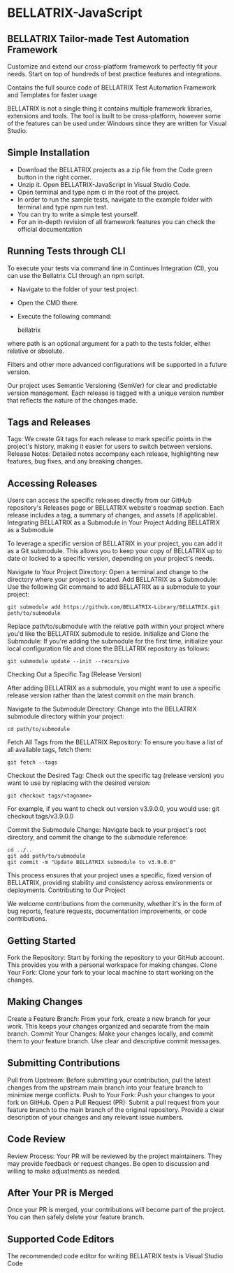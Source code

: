 # BELLATRIX-JavaScript

## BELLATRIX Tailor-made Test Automation Framework

Customize and extend our cross-platform framework to perfectly fit your needs. Start on top of hundreds of best practice features and integrations.

Contains the full source code of BELLATRIX Test Automation Framework and Templates for faster usage

BELLATRIX is not a single thing it contains multiple framework libraries, extensions and tools. The tool is built to be cross-platform, however some of the features can be used under Windows since they are written for Visual Studio.

## Simple Installation

- Download the BELLATRIX projects as a zip file from the Code green button in the right corner.
- Unzip it. Open BELLATRIX-JavaScript in Visual Studio Code.
- Open terminal and type npm ci in the root of the project.
- In order to run the sample tests, navigate to the example folder with terminal and type npm run test.
- You can try to write a simple test yourself.
- For an in-depth revision of all framework features you can check the official documentation

## Running Tests through CLI

To execute your tests via command line in Continues Integration (CI), you can use the Bellatrix CLI through an npm script.

- Navigate to the folder of your test project.
- Open the CMD there.
- Execute the following command:

    bellatrix <path>

where path is an optional argument for a path to the tests folder, either relative or absolute.

Filters and other more advanced configurations will be supported in a future version.

Our project uses Semantic Versioning (SemVer) for clear and predictable version management. Each release is tagged with a unique version number that reflects the nature of the changes made.

## Tags and Releases

Tags: We create Git tags for each release to mark specific points in the project's history, making it easier for users to switch between versions.
Release Notes: Detailed notes accompany each release, highlighting new features, bug fixes, and any breaking changes.

## Accessing Releases

Users can access the specific releases directly from our GitHub repository's Releases page or BELLATRIX website's roadmap section. Each release includes a tag, a summary of changes, and assets (if applicable).
Integrating BELLATRIX as a Submodule in Your Project
Adding BELLATRIX as a Submodule

To leverage a specific version of BELLATRIX in your project, you can add it as a Git submodule. This allows you to keep your copy of BELLATRIX up to date or locked to a specific version, depending on your project's needs.

Navigate to Your Project Directory: Open a terminal and change to the directory where your project is located.
Add BELLATRIX as a Submodule: Use the following Git command to add BELLATRIX as a submodule to your project:

    git submodule add https://github.com/BELLATRIX-Library/BELLATRIX.git path/to/submodule

Replace path/to/submodule with the relative path within your project where you'd like the BELLATRIX submodule to reside. Initialize and Clone the Submodule: If you're adding the submodule for the first time, initialize your local configuration file and clone the BELLATRIX repository as follows:

    git submodule update --init --recursive

Checking Out a Specific Tag (Release Version)

After adding BELLATRIX as a submodule, you might want to use a specific release version rather than the latest commit on the main branch.

Navigate to the Submodule Directory: Change into the BELLATRIX submodule directory within your project:

    cd path/to/submodule

Fetch All Tags from the BELLATRIX Repository: To ensure you have a list of all available tags, fetch them:

    git fetch --tags

Checkout the Desired Tag: Check out the specific tag (release version) you want to use by replacing <tagname> with the desired version:

    git checkout tags/<tagname>

For example, if you want to check out version v3.9.0.0, you would use: git checkout tags/v3.9.0.0

Commit the Submodule Change: Navigate back to your project's root directory, and commit the change to the submodule reference:

    cd ../..
    git add path/to/submodule
    git commit -m "Update BELLATRIX submodule to v3.9.0.0"

This process ensures that your project uses a specific, fixed version of BELLATRIX, providing stability and consistency across environments or deployments.
Contributing to Our Project

We welcome contributions from the community, whether it's in the form of bug reports, feature requests, documentation improvements, or code contributions.

## Getting Started

Fork the Repository: Start by forking the repository to your GitHub account. This provides you with a personal workspace for making changes.
Clone Your Fork: Clone your fork to your local machine to start working on the changes.

## Making Changes

Create a Feature Branch: From your fork, create a new branch for your work. This keeps your changes organized and separate from the main branch.
Commit Your Changes: Make your changes locally, and commit them to your feature branch. Use clear and descriptive commit messages.

## Submitting Contributions

Pull from Upstream: Before submitting your contribution, pull the latest changes from the upstream main branch into your feature branch to minimize merge conflicts.
Push to Your Fork: Push your changes to your fork on GitHub.
Open a Pull Request (PR): Submit a pull request from your feature branch to the main branch of the original repository. Provide a clear description of your changes and any relevant issue numbers.

## Code Review

Review Process: Your PR will be reviewed by the project maintainers. They may provide feedback or request changes. Be open to discussion and willing to make adjustments as needed.

## After Your PR is Merged

Once your PR is merged, your contributions will become part of the project. You can then safely delete your feature branch.

## Supported Code Editors

The recommended code editor for writing BELLATRIX tests is Visual Studio Code
